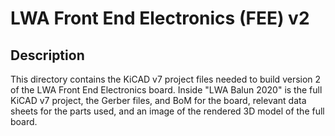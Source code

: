 LWA Front End Electronics (FEE) v2
==================================

Description
-----------
This directory contains the KiCAD v7 project files needed to build version 2 of
the LWA Front End Electronics board.  Inside "LWA Balun 2020" is the full KiCAD
v7 project, the Gerber files, and BoM for the board, relevant data sheets for
the parts used, and an image of the rendered 3D model of the full board.
